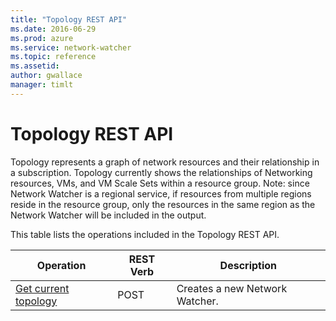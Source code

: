 ```yaml
---
title: "Topology REST API"
ms.date: 2016-06-29
ms.prod: azure
ms.service: network-watcher
ms.topic: reference
ms.assetid: 
author: gwallace
manager: timlt
---
```

# Topology REST API  

Topology represents a graph of network resources and their relationship in a subscription. Topology currently shows the relationships of Networking resources, VMs, and VM Scale Sets within a resource group. Note: since Network Watcher is a regional service, if resources from multiple regions reside in the resource group, only the resources in the same region as the Network Watcher will be included in the output. 

This table lists the operations included in the Topology REST API.  
  
| Operation | REST Verb | Description | 
|---------|---------|-----------|
| [Get current topology](topology-post.md) |  POST | Creates a new Network Watcher. |  
